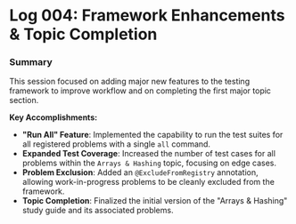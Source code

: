 # Log 004: Framework Enhancements & Topic Completion

### Summary

This session focused on adding major new features to the testing framework to improve workflow and on completing the first major topic section.

**Key Accomplishments:**
*   **"Run All" Feature**: Implemented the capability to run the test suites for all registered problems with a single `all` command.
*   **Expanded Test Coverage**: Increased the number of test cases for all problems within the `Arrays & Hashing` topic, focusing on edge cases.
*   **Problem Exclusion**: Added an `@ExcludeFromRegistry` annotation, allowing work-in-progress problems to be cleanly excluded from the framework.
*   **Topic Completion**: Finalized the initial version of the "Arrays & Hashing" study guide and its associated problems.

